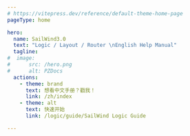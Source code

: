 ```yaml
---
# https://vitepress.dev/reference/default-theme-home-page
pageType: home

hero:
  name: SailWind3.0
  text: "Logic / Layout / Router \nEnglish Help Manual"
  tagline: 
#  image:
#      src: /hero.png
#      alt: PZDocs
  actions:
    - theme: brand
      text: 想看中文手册？戳我！
      link: /zh/index
    - theme: alt
      text: 快速开始
      link: /logic/guide/SailWind Logic Guide

---
```

